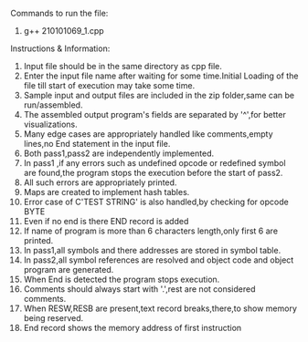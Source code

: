 Commands to run the file:
1. g++ 210101069_1.cpp
   
Instructions & Information:
1. Input file should be in the same directory as cpp file.
2. Enter the input file name after waiting for some time.Initial Loading of the file till start
    of execution may take some time.
3. Sample input and output files are included in the zip folder,same can be run/assembled.
4. The assembled output program's fields are separated by '^',for better visualizations.
5. Many edge cases are appropriately handled like comments,empty lines,no End statement in the input file.
6. Both pass1,pass2 are independently implemented.
7. In pass1 ,if any errors such as undefined opcode or redefined symbol are found,the program stops the execution before the start of pass2.
8. All such errors are appropriately printed.
9. Maps are created to implement hash tables.
10. Error case of C'TEST STRING' is also handled,by checking for opcode BYTE
11. Even if no end is there END record is added
12. If name of program is more than 6 characters length,only first 6 are printed.
13. In pass1,all symbols and there addresses are stored in symbol table.
14. In pass2,all symbol references are resolved and object code and object program are generated.
15. When End is detected the program stops execution.
16. Comments should always start with '.',rest are not considered comments.
17. When RESW,RESB are present,text record breaks,there,to show memory being reserved.
18. End record shows the memory address of first instruction
